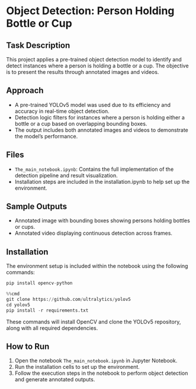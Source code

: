 # Object Detection: Person Holding Bottle or Cup

## Task Description

This project applies a pre-trained object detection model to identify and detect instances where a person is holding a bottle or a cup. The objective is to present the results through annotated images and videos.

## Approach

- A pre-trained YOLOv5 model was used due to its efficiency and accuracy in real-time object detection.
- Detection logic filters for instances where a person is holding either a bottle or a cup based on overlapping bounding boxes.
- The output includes both annotated images and videos to demonstrate the model’s performance.

## Files

- `The_main_notebook.ipynb`: Contains the full implementation of the detection pipeline and result visualization.
- Installation steps are included in the installation.ipynb to help set up the environment.

## Sample Outputs

- Annotated image with bounding boxes showing persons holding bottles or cups.
- Annotated video displaying continuous detection across frames.

## Installation

The environment setup is included within the notebook using the following commands:

```python
pip install opencv-python
```

```python
%%cmd
git clone https://github.com/ultralytics/yolov5
cd yolov5
pip install -r requirements.txt
```

These commands will install OpenCV and clone the YOLOv5 repository, along with all required dependencies.

## How to Run

1. Open the notebook `The_main_notebook.ipynb` in Jupyter Notebook.
2. Run the installation cells to set up the environment.
3. Follow the execution steps in the notebook to perform object detection and generate annotated outputs.

